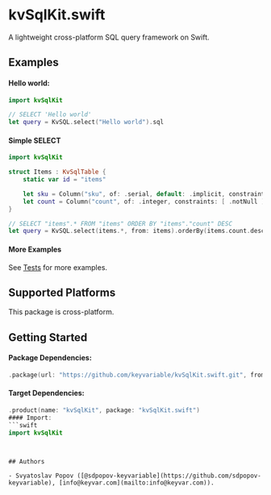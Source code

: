 # kvSqlKit.swift

A lightweight cross-platform SQL query framework on Swift.


## Examples

#### Hello world:

```swift
import kvSqlKit

// SELECT 'Hello world'
let query = KvSQL.select("Hello world").sql
```

#### Simple SELECT

```swift
import kvSqlKit

struct Items : KvSqlTable {
    static var id = "items"

    let sku = Column("sku", of: .serial, default: .implicit, constraints: [ .notNull, .primaryKey ])
    let count = Column("count", of: .integer, constraints: [ .notNull ])
}

// SELECT "items".* FROM "items" ORDER BY "items"."count" DESC
let query = KvSQL.select(items.*, from: items).orderBy(items.count.desc()).sql
```

#### More Examples

See [Tests](./Tests/kvSqlKitTests) for more examples.


## Supported Platforms

This package is cross-platform.


## Getting Started

#### Package Dependencies:
```swift
.package(url: "https://github.com/keyvariable/kvSqlKit.swift.git", from: "0.2.0")
```
#### Target Dependencies:
```swift
.product(name: "kvSqlKit", package: "kvSqlKit.swift")
#### Import:
```swift
import kvSqlKit
```
```


## Authors

- Svyatoslav Popov ([@sdpopov-keyvariable](https://github.com/sdpopov-keyvariable), [info@keyvar.com](mailto:info@keyvar.com)).

